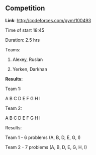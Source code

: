 ## Competition

**Link**: http://codeforces.com/gym/100493

Time of start 18:45

Duration: 2.5 hrs

Teams:

1. Alexey, Ruslan

2. Yerken, Darkhan

**Results:**

Team 1: 

A B C D E F G H I


Team 2: 

A B C D E F G H I

Results:

Team 1 - 6 problems (A, B, D, E, G, I)

Team 2 - 7 problems (A, B, D, E, G, H, I)
